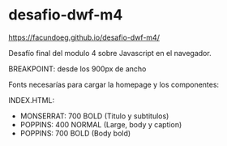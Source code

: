 # desafio-dwf-m4
https://facundoeg.github.io/desafio-dwf-m4/

Desafío final del modulo 4 sobre Javascript en el navegador.

BREAKPOINT: desde los 900px de ancho

Fonts necesarías para cargar la homepage y los componentes:

INDEX.HTML:

- MONSERRAT: 700 BOLD (Titulo y subtitulos)
- POPPINS: 400 NORMAL (Large, body y caption)
- POPPINS: 700 BOLD (Body bold)
